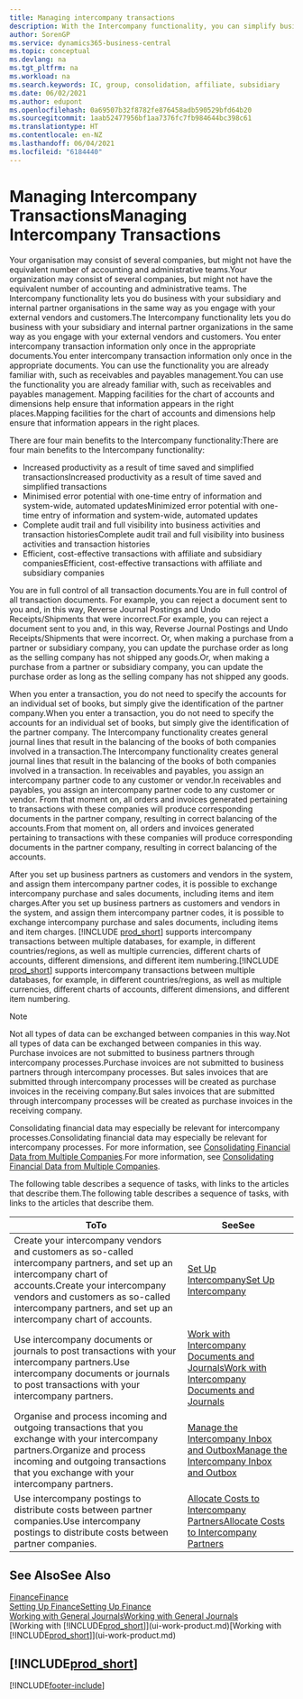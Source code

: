 ```yaml
---
title: Managing intercompany transactions
description: With the Intercompany functionality, you can simplify business processes and transactions between companies within the same organisation.
author: SorenGP
ms.service: dynamics365-business-central
ms.topic: conceptual
ms.devlang: na
ms.tgt_pltfrm: na
ms.workload: na
ms.search.keywords: IC, group, consolidation, affiliate, subsidiary
ms.date: 06/02/2021
ms.author: edupont
ms.openlocfilehash: 0a69507b32f8782fe876458adb590529bfd64b20
ms.sourcegitcommit: 1aab52477956bf1aa7376fc7fb984644bc398c61
ms.translationtype: HT
ms.contentlocale: en-NZ
ms.lasthandoff: 06/04/2021
ms.locfileid: "6184440"
---
```

# <a name="managing-intercompany-transactions"></a><span data-ttu-id="e87ab-103">Managing Intercompany Transactions</span><span class="sxs-lookup"><span data-stu-id="e87ab-103">Managing Intercompany Transactions</span></span>

<span data-ttu-id="e87ab-104">Your organisation may consist of several companies, but might not have the equivalent number of accounting and administrative teams.</span><span class="sxs-lookup"><span data-stu-id="e87ab-104">Your organization may consist of several companies, but might not have the equivalent number of accounting and administrative teams.</span></span> <span data-ttu-id="e87ab-105">The Intercompany functionality lets you do business with your subsidiary and internal partner organisations in the same way as you engage with your external vendors and customers.</span><span class="sxs-lookup"><span data-stu-id="e87ab-105">The Intercompany functionality lets you do business with your subsidiary and internal partner organizations in the same way as you engage with your external vendors and customers.</span></span> <span data-ttu-id="e87ab-106">You enter intercompany transaction information only once in the appropriate documents.</span><span class="sxs-lookup"><span data-stu-id="e87ab-106">You enter intercompany transaction information only once in the appropriate documents.</span></span> <span data-ttu-id="e87ab-107">You can use the functionality you are already familiar with, such as receivables and payables management.</span><span class="sxs-lookup"><span data-stu-id="e87ab-107">You can use the functionality you are already familiar with, such as receivables and payables management.</span></span> <span data-ttu-id="e87ab-108">Mapping facilities for the chart of accounts and dimensions help ensure that information appears in the right places.</span><span class="sxs-lookup"><span data-stu-id="e87ab-108">Mapping facilities for the chart of accounts and dimensions help ensure that information appears in the right places.</span></span>  

<span data-ttu-id="e87ab-109">There are four main benefits to the Intercompany functionality:</span><span class="sxs-lookup"><span data-stu-id="e87ab-109">There are four main benefits to the Intercompany functionality:</span></span>  

- <span data-ttu-id="e87ab-110">Increased productivity as a result of time saved and simplified transactions</span><span class="sxs-lookup"><span data-stu-id="e87ab-110">Increased productivity as a result of time saved and simplified transactions</span></span>  
- <span data-ttu-id="e87ab-111">Minimised error potential with one-time entry of information and system-wide, automated updates</span><span class="sxs-lookup"><span data-stu-id="e87ab-111">Minimized error potential with one-time entry of information and system-wide, automated updates</span></span>  
- <span data-ttu-id="e87ab-112">Complete audit trail and full visibility into business activities and transaction histories</span><span class="sxs-lookup"><span data-stu-id="e87ab-112">Complete audit trail and full visibility into business activities and transaction histories</span></span>  
- <span data-ttu-id="e87ab-113">Efficient, cost-effective transactions with affiliate and subsidiary companies</span><span class="sxs-lookup"><span data-stu-id="e87ab-113">Efficient, cost-effective transactions with affiliate and subsidiary companies</span></span>  

<span data-ttu-id="e87ab-114">You are in full control of all transaction documents.</span><span class="sxs-lookup"><span data-stu-id="e87ab-114">You are in full control of all transaction documents.</span></span> <span data-ttu-id="e87ab-115">For example, you can reject a document sent to you and, in this way, Reverse Journal Postings and Undo Receipts/Shipments that were incorrect.</span><span class="sxs-lookup"><span data-stu-id="e87ab-115">For example, you can reject a document sent to you and, in this way, Reverse Journal Postings and Undo Receipts/Shipments that were incorrect.</span></span> <span data-ttu-id="e87ab-116">Or, when making a purchase from a partner or subsidiary company, you can update the purchase order as long as the selling company has not shipped any goods.</span><span class="sxs-lookup"><span data-stu-id="e87ab-116">Or, when making a purchase from a partner or subsidiary company, you can update the purchase order as long as the selling company has not shipped any goods.</span></span>  

<span data-ttu-id="e87ab-117">When you enter a transaction, you do not need to specify the accounts for an individual set of books, but simply give the identification of the partner company.</span><span class="sxs-lookup"><span data-stu-id="e87ab-117">When you enter a transaction, you do not need to specify the accounts for an individual set of books, but simply give the identification of the partner company.</span></span> <span data-ttu-id="e87ab-118">The Intercompany functionality creates general journal lines that result in the balancing of the books of both companies involved in a transaction.</span><span class="sxs-lookup"><span data-stu-id="e87ab-118">The Intercompany functionality creates general journal lines that result in the balancing of the books of both companies involved in a transaction.</span></span> <span data-ttu-id="e87ab-119">In receivables and payables, you assign an intercompany partner code to any customer or vendor.</span><span class="sxs-lookup"><span data-stu-id="e87ab-119">In receivables and payables, you assign an intercompany partner code to any customer or vendor.</span></span> <span data-ttu-id="e87ab-120">From that moment on, all orders and invoices generated pertaining to transactions with these companies will produce corresponding documents in the partner company, resulting in correct balancing of the accounts.</span><span class="sxs-lookup"><span data-stu-id="e87ab-120">From that moment on, all orders and invoices generated pertaining to transactions with these companies will produce corresponding documents in the partner company, resulting in correct balancing of the accounts.</span></span>  

<span data-ttu-id="e87ab-121">After you set up business partners as customers and vendors in the system, and assign them intercompany partner codes, it is possible to exchange intercompany purchase and sales documents, including items and item charges.</span><span class="sxs-lookup"><span data-stu-id="e87ab-121">After you set up business partners as customers and vendors in the system, and assign them intercompany partner codes, it is possible to exchange intercompany purchase and sales documents, including items and item charges.</span></span> <span data-ttu-id="e87ab-122">[!INCLUDE [prod_short](includes/prod_short.md)] supports intercompany transactions between multiple databases, for example, in different countries/regions, as well as multiple currencies, different charts of accounts, different dimensions, and different item numbering.</span><span class="sxs-lookup"><span data-stu-id="e87ab-122">[!INCLUDE [prod_short](includes/prod_short.md)] supports intercompany transactions between multiple databases, for example, in different countries/regions, as well as multiple currencies, different charts of accounts, different dimensions, and different item numbering.</span></span>  

> [!NOTE]
> <span data-ttu-id="e87ab-123">Not all types of data can be exchanged between companies in this way.</span><span class="sxs-lookup"><span data-stu-id="e87ab-123">Not all types of data can be exchanged between companies in this way.</span></span> <span data-ttu-id="e87ab-124">Purchase invoices are not submitted to business partners through intercompany processes.</span><span class="sxs-lookup"><span data-stu-id="e87ab-124">Purchase invoices are not submitted to business partners through intercompany processes.</span></span> <span data-ttu-id="e87ab-125">But sales invoices that are submitted through intercompany processes will be created as purchase invoices in the receiving company.</span><span class="sxs-lookup"><span data-stu-id="e87ab-125">But sales invoices that are submitted through intercompany processes will be created as purchase invoices in the receiving company.</span></span>

<span data-ttu-id="e87ab-126">Consolidating financial data may especially be relevant for intercompany processes.</span><span class="sxs-lookup"><span data-stu-id="e87ab-126">Consolidating financial data may especially be relevant for intercompany processes.</span></span> <span data-ttu-id="e87ab-127">For more information, see [Consolidating Financial Data from Multiple Companies](finance-consolidated-company-reporting.md).</span><span class="sxs-lookup"><span data-stu-id="e87ab-127">For more information, see [Consolidating Financial Data from Multiple Companies](finance-consolidated-company-reporting.md).</span></span>

<span data-ttu-id="e87ab-128">The following table describes a sequence of tasks, with links to the articles that describe them.</span><span class="sxs-lookup"><span data-stu-id="e87ab-128">The following table describes a sequence of tasks, with links to the articles that describe them.</span></span>

|<span data-ttu-id="e87ab-129">To</span><span class="sxs-lookup"><span data-stu-id="e87ab-129">To</span></span> |<span data-ttu-id="e87ab-130">See</span><span class="sxs-lookup"><span data-stu-id="e87ab-130">See</span></span>|
|---|---|
|<span data-ttu-id="e87ab-131">Create your intercompany vendors and customers as so-called intercompany partners, and set up an intercompany chart of accounts.</span><span class="sxs-lookup"><span data-stu-id="e87ab-131">Create your intercompany vendors and customers as so-called intercompany partners, and set up an intercompany chart of accounts.</span></span>|[<span data-ttu-id="e87ab-132">Set Up Intercompany</span><span class="sxs-lookup"><span data-stu-id="e87ab-132">Set Up Intercompany</span></span>](intercompany-how-setup.md)|
|<span data-ttu-id="e87ab-133">Use intercompany documents or journals to post transactions with your intercompany partners.</span><span class="sxs-lookup"><span data-stu-id="e87ab-133">Use intercompany documents or journals to post transactions with your intercompany partners.</span></span>|[<span data-ttu-id="e87ab-134">Work with Intercompany Documents and Journals</span><span class="sxs-lookup"><span data-stu-id="e87ab-134">Work with Intercompany Documents and Journals</span></span>](intercompany-how-work-documents-journals.md)|
|<span data-ttu-id="e87ab-135">Organise and process incoming and outgoing transactions that you exchange with your intercompany partners.</span><span class="sxs-lookup"><span data-stu-id="e87ab-135">Organize and process incoming and outgoing transactions that you exchange with your intercompany partners.</span></span>|[<span data-ttu-id="e87ab-136">Manage the Intercompany Inbox and Outbox</span><span class="sxs-lookup"><span data-stu-id="e87ab-136">Manage the Intercompany Inbox and Outbox</span></span>](intercompany-how-manage-intercompany-inbox.md)|
|<span data-ttu-id="e87ab-137">Use intercompany postings to distribute costs between partner companies.</span><span class="sxs-lookup"><span data-stu-id="e87ab-137">Use intercompany postings to distribute costs between partner companies.</span></span>|[<span data-ttu-id="e87ab-138">Allocate Costs to Intercompany Partners</span><span class="sxs-lookup"><span data-stu-id="e87ab-138">Allocate Costs to Intercompany Partners</span></span>](intercompany-allocate-costs.md)|

## <a name="see-also"></a><span data-ttu-id="e87ab-139">See Also</span><span class="sxs-lookup"><span data-stu-id="e87ab-139">See Also</span></span>

[<span data-ttu-id="e87ab-140">Finance</span><span class="sxs-lookup"><span data-stu-id="e87ab-140">Finance</span></span>](finance.md)  
[<span data-ttu-id="e87ab-141">Setting Up Finance</span><span class="sxs-lookup"><span data-stu-id="e87ab-141">Setting Up Finance</span></span>](finance-setup-finance.md)  
[<span data-ttu-id="e87ab-142">Working with General Journals</span><span class="sxs-lookup"><span data-stu-id="e87ab-142">Working with General Journals</span></span>](ui-work-general-journals.md)  
<span data-ttu-id="e87ab-143">[Working with [!INCLUDE[prod_short](includes/prod_short.md)]](ui-work-product.md)</span><span class="sxs-lookup"><span data-stu-id="e87ab-143">[Working with [!INCLUDE[prod_short](includes/prod_short.md)]](ui-work-product.md)</span></span>

## [!INCLUDE[prod_short](includes/free_trial_md.md)]  


[!INCLUDE[footer-include](includes/footer-banner.md)]